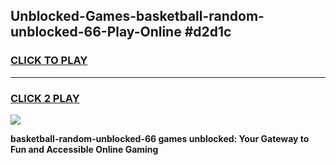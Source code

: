 
## Unblocked-Games-basketball-random-unblocked-66-Play-Online #d2d1c
<h3>
<a href="https://news.freeplayer.one?title=basketball-random-unblocked-66&ref=3">CLICK TO PLAY</a></h3>
<hr>

<h3>
<a href="https://news.freeplayer.one?title=basketball-random-unblocked-66&ref=3">CLICK 2 PLAY</a>
  
</h3>

<a href="https://news.freeplayer.one?title=basketball-random-unblocked-66&ref=3"><img src="https://clearcache.store/games.png"></a>


**basketball-random-unblocked-66 games unblocked: Your Gateway to Fun and Accessible Online Gaming**

